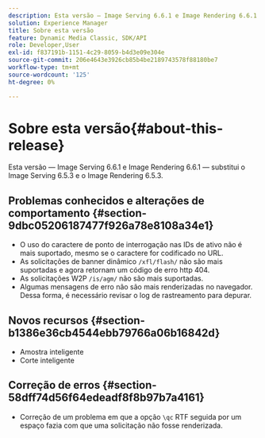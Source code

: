 ```yaml
---
description: Esta versão — Image Serving 6.6.1 e Image Rendering 6.6.1 — substitui o Image Serving 6.5.3 e o Image Rendering 6.5.3.
solution: Experience Manager
title: Sobre esta versão
feature: Dynamic Media Classic, SDK/API
role: Developer,User
exl-id: f837191b-1151-4c29-8059-b4d3e09e304e
source-git-commit: 206e4643e3926cb85b4be2189743578f88180be7
workflow-type: tm+mt
source-wordcount: '125'
ht-degree: 0%

---
```


# Sobre esta versão{#about-this-release}

Esta versão — Image Serving 6.6.1 e Image Rendering 6.6.1 — substitui o Image Serving 6.5.3 e o Image Rendering 6.5.3.

## Problemas conhecidos e alterações de comportamento {#section-9dbc05206187477f926a78e8108a34e1}

* O uso do caractere de ponto de interrogação nas IDs de ativo não é mais suportado, mesmo se o caractere for codificado no URL.
* As solicitações de banner dinâmico `/xfl/flash/` não são mais suportadas e agora retornam um código de erro http 404.
* As solicitações W2P `/is/agm/` não são mais suportadas.
* Algumas mensagens de erro não são mais renderizadas no navegador. Dessa forma, é necessário revisar o log de rastreamento para depurar.

## Novos recursos {#section-b1386e36cb4544ebb79766a06b16842d}

* Amostra inteligente
* Corte inteligente

## Correção de erros {#section-58dff74d56f64edeadf8f8b97b7a4161}

* Correção de um problema em que a opção `\qc` RTF seguida por um espaço fazia com que uma solicitação não fosse renderizada.
